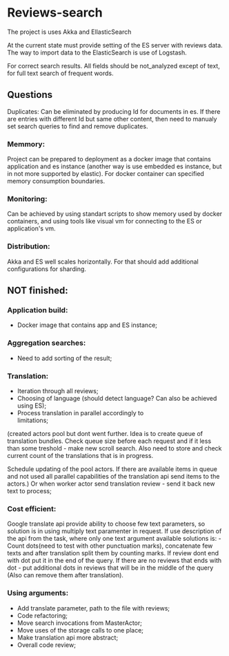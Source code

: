 # Reviews-search

The project is uses Akka and EllasticSearch

At the current state must provide setting of the ES server with reviews data. The way to import data to the ElasticSearch is use of Logstash.

For correct search results. All fields should be not_analyzed except of text, for full text search of frequent words.

## Questions
Duplicates: 
Can be eliminated by producing Id for documents in es. If 	there are entries with different Id but same other 	content, then need to manualy set search queries  to find 	and remove duplicates. 

### Memmory: 
Project can be prepared to deployment as a docker image 	that contains application and es instance (another way is 	use embedded es instance, but in not more supported by 	elastic). For docker container can specified memory 	consumption boundaries. 

### Monitoring: 
Can be achieved by using standart scripts to show memory used by docker containers, and using tools like visual vm for connecting to the ES or application's vm.

### Distribution:
Akka and ES well scales horizontally. For that should add additional configurations for sharding. 


## NOT finished:
### Application build:
 - Docker image that contains app and ES instance;

### Aggregation searches:
 - Need to add sorting of the result;

### Translation:
 - Iteration through all reviews;
 - Choosing of language (should detect language? Can also           be achieved using ES);
 - Process translation in parallel accordingly to 	
limitations;

(created actors pool but dont went further. Idea is to create queue of translation bundles. Check queue size before each request and if it less than some treshold - make new scroll search. Also need to store and check current count of the translations that is in progress.

 Schedule updating of the pool actors. If there are available items in queue and not used all parallel capabilities of the translation api send items to the actors.) Or when worker actor send translation review - send it back new text to process;

### Cost efficient:
 Google translate api provide ability to choose few text parameters, so solution is in using multiply text paramenter in request. 
 If use description of the api from the task, where only one text argument available solutions is:
	- Count dots(need to test with other punctuation marks), concatenate few texts and after translation split them by counting marks. If review dont end with dot put it in the end of the query. If there are no reviews that ends with dot - put additional dots in reviews that will be in the middle of the query (Also can remove them after translation).
 
### Using arguments: 
 - Add translate parameter, path to the file with reviews;
 - Code refactoring;
 - Move search invocations from MasterActor;
 - Move uses of the storage calls to one place;
 - Make translation api more abstract;
 - Overall code review;
